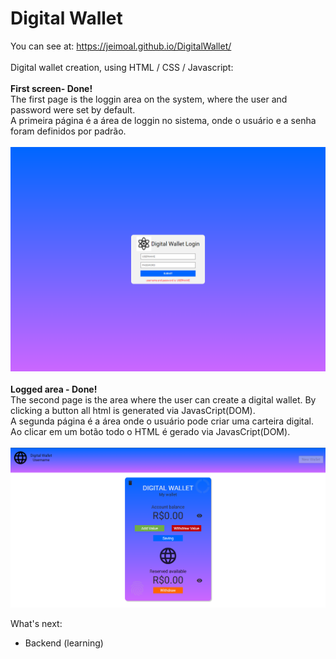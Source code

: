 # Digital Wallet<br>
You can see at: https://jeimoal.github.io/DigitalWallet/<br>
<br>
Digital wallet creation, using HTML / CSS / Javascript:<br>
<br>
<b>First screen- Done!</b><br>
The first page is the loggin area on the system, where the user and password were set by default.<br>
A primeira página é a área de loggin no sistema, onde o usuário e a senha foram definidos por padrão.<br>
<br>
<img src="login.PNG"><br>
<br>
<b>Logged area - Done!</b><br>
The second page is the area where the user can create a digital wallet.  By clicking a button all html is generated via JavasCript(DOM).<br>
A segunda página é a área onde o usuário pode criar uma carteira digital. Ao clicar em um botão todo o HTML é gerado via JavasCript(DOM).<br>
<br>
<img src="logged.PNG">

What's next:<br>
* Backend (learning)
